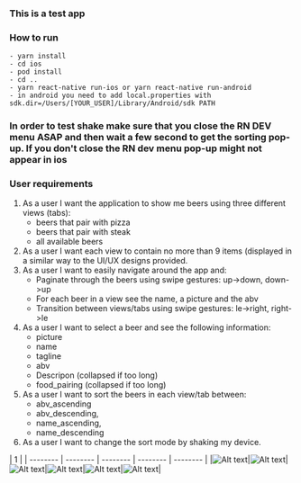
### This is a test app

### How to run
    - yarn install
    - cd ios
    - pod install
    - cd ..
    - yarn react-native run-ios or yarn react-native run-android
    - in android you need to add local.properties with sdk.dir=/Users/[YOUR_USER]/Library/Android/sdk PATH

### In order to test shake make sure that you close the RN DEV menu ASAP and then wait a few second to get the sorting pop-up. If you don't close the RN dev menu pop-up might not appear in ios

### User requirements
1. As a user I want the application to show me beers using three different views (tabs):
    - beers that pair with pizza
    - beers that pair with steak
    - all available beers
2. As a user I want each view to contain no more than 9 items (displayed in a similar way to the UI/UX designs provided.
3. As a user I want to easily navigate around the app and:
    - Paginate through the beers using swipe gestures: up->down, down->up
    - For each beer in a view see the name, a picture and the abv
    - Transition between views/tabs using swipe gestures: le->right, right->le
4. As a user I want to select a beer and see the following information:
    - picture
    - name
    - tagline
    - abv
    - Descripon (collapsed if too long)
    - food_pairing (collapsed if too long)
5. As a user I want to sort the beers in each view/tab between:
    - abv_ascending
    - abv_descending,
    - name_ascending,
    - name_descending
6. As a user I want to change the sort mode by shaking my device.


| 1 |
| -------- | -------- | -------- | -------- | -------- |
|![Alt text](public/1.png?raw=true "1")|![Alt text](public/2.png?raw=true "1")|![Alt text](public/3.png?raw=true "1")|![Alt text](public/4.png?raw=true "1")|![Alt text](public/5.png?raw=true "1")|![Alt text](public/6.png?raw=true "1")|